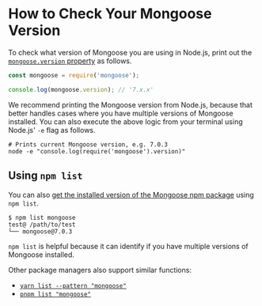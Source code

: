 # How to Check Your Mongoose Version

To check what version of Mongoose you are using in Node.js, print out the [`mongoose.version` property](./api/mongoose.html#Mongoose.prototype.version) as follows.

```javascript
const mongoose = require('mongoose');

console.log(mongoose.version); // '7.x.x'
```

We recommend printing the Mongoose version from Node.js, because that better handles cases where you have multiple versions of Mongoose installed.
You can also execute the above logic from your terminal using Node.js' `-e` flag as follows.

```
# Prints current Mongoose version, e.g. 7.0.3
node -e "console.log(require('mongoose').version)"
```

## Using `npm list`

You can also [get the installed version of the Mongoose npm package](https://masteringjs.io/tutorials/npm/version) using `npm list`.

```
$ npm list mongoose
test@ /path/to/test
└── mongoose@7.0.3 
```

`npm list` is helpful because it can identify if you have multiple versions of Mongoose installed.

Other package managers also support similar functions:

* [`yarn list --pattern "mongoose"`](https://classic.yarnpkg.com/lang/en/docs/cli/list/)
* [`pnpm list "mongoose"`](https://pnpm.io/cli/list)
